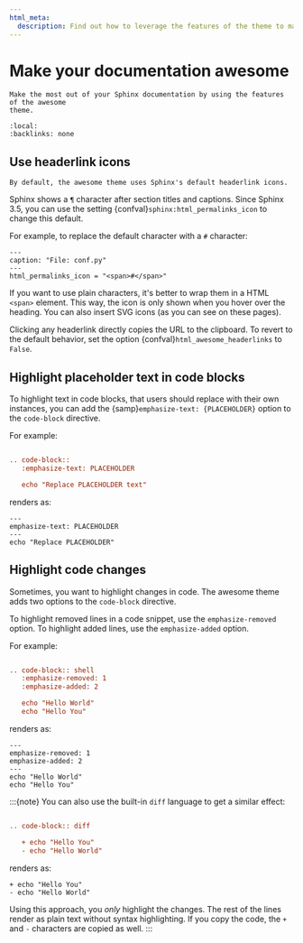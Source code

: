 ```yaml
---
html_meta:
  description: Find out how to leverage the features of the theme to make your Sphinx documentation awesome
---
```


# Make your documentation awesome

```{rst-class} lead
Make the most out of your Sphinx documentation by using the features of the awesome
theme.
```

```{contents} On this page
:local:
:backlinks: none
```

## Use headerlink icons

```{note}
By default, the awesome theme uses Sphinx's default headerlink icons.
```

Sphinx shows a `¶` character after section titles and captions. Since Sphinx 3.5, you
can use the setting {confval}`sphinx:html_permalinks_icon` to change this default.

For example, to replace the default character with a `#` character:

```{code-block} python
---
caption: "File: conf.py"
---
html_permalinks_icon = "<span>#</span>"
```

If you want to use plain characters, it's better to wrap them in a HTML `<span>` element.
This way, the icon is only shown when you hover over the heading.
You can also insert SVG icons (as you can see on these pages).

Clicking any headerlink directly copies the URL to the clipboard. To revert to the
default behavior, set the option {confval}`html_awesome_headerlinks` to `False`.

## Highlight placeholder text in code blocks

To highlight text in code blocks, that users should replace with their own instances,
you can add the {samp}`emphasize-text: {PLACEHOLDER}` option to the `code-block`
directive.

For example:

```rst

.. code-block::
   :emphasize-text: PLACEHOLDER

   echo "Replace PLACEHOLDER text"
```

renders as:

```{code-block} shell
---
emphasize-text: PLACEHOLDER
---
echo "Replace PLACEHOLDER"
```

## Highlight code changes

Sometimes, you want to highlight changes in code. The awesome theme adds two options to
the `code-block` directive.

To highlight removed lines in a code snippet, use the `emphasize-removed` option.
To highlight added lines, use the `emphasize-added` option.

For example:

```rst

.. code-block:: shell
   :emphasize-removed: 1
   :emphasize-added: 2

   echo "Hello World"
   echo "Hello You"
```

renders as:

```{code-block} shell
---
emphasize-removed: 1
emphasize-added: 2
---
echo "Hello World"
echo "Hello You"
```

:::{note}
You can also use the built-in `diff` language to get a similar effect:

```rst

.. code-block:: diff

   + echo "Hello You"
   - echo "Hello World"
```

renders as:

```{code-block} diff
+ echo "Hello You"
- echo "Hello World"
```

Using this approach, you _only_ highlight the changes. The rest of the lines render as
plain text without syntax highlighting. If you copy the code, the `+` and `-` characters
are copied as well.
:::
